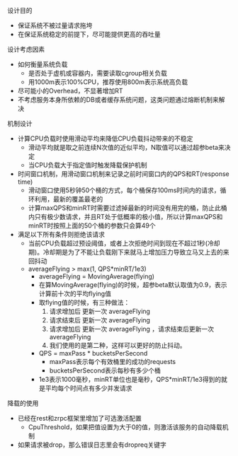 设计目的

- 保证系统不被过量请求拖垮
- 在保证系统稳定的前提下，尽可能提供更高的吞吐量

设计考虑因素

- 如何衡量系统负载
    - 是否处于虚机或容器内，需要读取cgroup相关负载
    - 用1000m表示100%CPU，推荐使用800m表示系统高负载
- 尽可能小的Overhead，不显著增加RT
- 不考虑服务本身所依赖的DB或者缓存系统问题，这类问题通过熔断机制来解决

机制设计

- 计算CPU负载时使用滑动平均来降低CPU负载抖动带来的不稳定
    - 滑动平均就是取之前连续N次值的近似平均，N取值可以通过超参beta来决定
    - 当CPU负载大于指定值时触发降载保护机制
- 时间窗口机制，用滑动窗口机制来记录之前时间窗口内的QPS和RT(response time)
    - 滑动窗口使用5秒钟50个桶的方式，每个桶保存100ms时间内的请求，循环利用，最新的覆盖最老的
    - 计算maxQPS和minRT时需要过滤掉最新的时间没有用完的桶，防止此桶内只有极少数请求，并且RT处于低概率的极小值，所以计算maxQPS和minRT时按照上面的50个桶的参数只会算49个
- 满足以下所有条件则拒绝该请求
    - 当前CPU负载超过预设阈值，或者上次拒绝时间到现在不超过1秒(冷却期)。冷却期是为了不能让负载刚下来就马上增加压力导致立马又上去的来回抖动
    - averageFlying > max(1, QPS*minRT/1e3)
        - averageFlying = MovingAverage(flying)
        - 在算MovingAverage(flying)的时候，超参beta默认取值为0.9，表示计算前十次的平均flying值
        - 取flying值的时候，有三种做法：
            1. 请求增加后 更新一次 averageFlying
            1. 请求结束后 更新一次 averageFlying
            1. 请求增加后 更新一次 averageFlying ，请求结束后更新一次 averageFlying 
            1. 我们使用的是第二种，这样可以更好的防止抖动。
        - QPS = maxPass * bucketsPerSecond
            - maxPass表示每个有效桶里的成功的requests
            - bucketsPerSecond表示每秒有多少个桶
        - 1e3表示1000毫秒，minRT单位也是毫秒，QPS*minRT/1e3得到的就是平均每个时间点有多少并发请求

降载的使用

- 已经在rest和zrpc框架里增加了可选激活配置
    - CpuThreshold，如果把值设置为大于0的值，则激活该服务的自动降载机制
- 如果请求被drop，那么错误日志里会有dropreq关键字